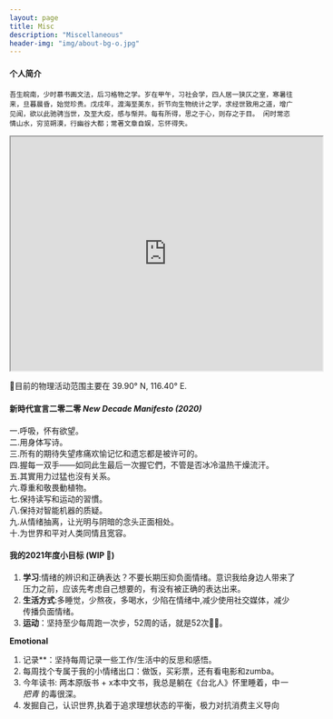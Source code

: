 ```yaml
---
layout: page
title: Misc
description: "Miscellaneous"
header-img: "img/about-bg-o.jpg"
---
```


#### 个人简介

````SAS
吾生皖南，少时慕书画文法，后习格物之学。岁在甲午，习社会学，四人居一狭仄之室，寒暑往来，旦暮晨昏，始觉珍贵。戊戌年，渡海至美东，折节向生物统计之学，求经世致用之道，增广见闻，欲以此驰骋当世，及至大疫，感与惭并。每有所得，思之于心，则存之于目。 闲时常恣情山水，穷览朔漠，行幽谷大都；常著文章自娱，忘怀得失。
````

<iframe src="https://www.google.com/maps/d/u/0/embed?mid=1mipXeTROxyXGCO7-LrqIvDfRgNgKZrXU" width="550" height="412"></iframe>

📍目前的物理活动范围主要在 39.90° N, 116.40° E.

#### 新時代宣言二零二零 *New Decade Manifesto (2020)*

一.呼吸，怀有欲望。
<br>
二.用身体写诗。
<br>
三.所有的期待失望疼痛欢愉记忆和遗忘都是被许可的。
<br>
四.握每一双手——如同此生最后一次握它們，不管是否冰冷温热干燥流汗。
<br>
五.其實用力过猛也沒有关系。
<br>
六.尊重和敬畏動植物。
<br>
七.保持读写和运动的習慣。
<br>
八.保持对智能机器的质疑。
<br>
九.从情绪抽离，让光明与阴暗的念头正面相处。
<br>
十.为世界和平对人类同情且宽容。


#### 我的2021年度小目标 (WIP 🚧)
1. **学习**:情绪的辨识和正确表达？不要长期压抑负面情绪。意识我给身边人带来了压力之前，应该先考虑自己想要的，有没有被正确的表达出来。
2. **生活方式**:多睡觉，少熬夜，多喝水，少陷在情绪中,减少使用社交媒体，减少传播负面情绪。
3. **运动**：坚持至少每周跑一次步，52周的话，就是52次🏃‍♀️。

**Emotional**
1. 记录**：坚持每周记录一些工作/生活中的反思和感悟。
2. 每周找个专属于我的小情绪出口：做饭，买彩票，还有看电影和zumba。
3. 今年读书: 两本原版书 + x本中文书，我总是躺在《台北人》怀里睡着，中*一把青* 的毒很深。
4. 发掘自己，认识世界,执着于追求理想状态的平衡，极力对抗消费主义导向
